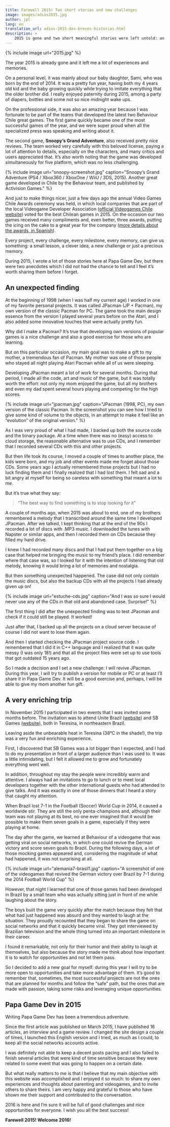 ```yaml
---
title: Farewell 2015! Two short stories and new challenges
image: images/adios2015.jpg
author: jpl
lang: en
translation_url: adios-2015-dos-breves-historias.html
description: >
    2015 is gone and two short meaningful stories were left untold: an unexpected finding and a very enriching trip
---
```


{% include image url="2015.jpg" %}

The year 2015 is already gone and it left me a lot of experiences and memories.

On a personal level, it was mainly about our baby daughter, Sami, who was born by the end of 2014. It was a pretty fun year, having both my 4 years old kid and the baby growing quickly while trying to imitate everything that the older brother did. I really enjoyed paternity during 2015, among a party of diapers, bottles and some not so nice midnight wake ups.

On the professional side, it was also an amazing year because I was fortunate to be part of the teams that developed the latest two Behaviour Chile great games. The first game quickly became one of the most successful games of the year, and we were super proud when all the specialized press was speaking and writing about it.

The second game, **Snoopy’s Grand Adventure**, also received pretty nice reviews. The team worked very carefully with this beloved license, paying a lot of attention to details, especially on the characters, and many critics and users appreciated that. It’s also worth noting that the game was developed simultaneously for five platform, which was no less challenging.

{% include image url="snoopy-screenshot.jpg" caption="Snoopy’s Grand Adventure (PS4 / Xbox360 / XboxOne / WiiU / 3DS, 2015). Another great game developed in Chile by the Behaviour team, and published by Activision Games." %}

And just to make things nicer, just a few days ago the annual Video Games Chile Awards ceremony was held, in which local companies that are part of the local Videogame Developer Association ([official Videogames Chile website](http://www.videogameschile.com/)) voted for the best Chilean games in 2015. On the occasion our two games received many compliments and, even better, three awards, putting the icing on the cake to a great year for the company ([more details about the awards, in Spanish](http://videogameschile.com/home/videogames-chile-realizo-su-cuenta-anual-checkpoint-2016-junto-a-la-entrega-de-los-premios-vgchile/)).

Every project, every challenge, every milestone, every memory, can give us something: a small lesson, a clever idea, a new challenge or just a precious memory.

During 2015, I wrote a lot of those stories here at Papa Game Dev, but there were two anecdotes which I did not had the chance to tell and I feel it’s worth sharing them before I forget.

## An unexpected finding

At the beginning of 1998 (when I was half my current age) I worked in one of my favorite personal projects. It was called JPacman (JP + Pacman), my own version of the classic Pacman for PC. The game took the main design essence from the version I played several years before on the Atari, and I also added some innovative touches that were actually pretty fun.

Why did I make a Pacman? It’s true that developing own versions of popular games is a nice challenge and also a good exercise for those who are learning.

But on this particular occasion, my main goal was to make a gift to my mother, a tremendous fan of Pacman. My mother was one of those people who stayed all night playing Atari Pacman while all of us were sleeping.

Developing JPacman meant a lot of work for several months. During that period, I made all the code, art and music of the game, but it was totally worth the effort: not only my mom enjoyed the game, but all my brothers and even my dad spent several hours playing and competing for the high scores.

{% include image url="jpacman.jpg" caption="JPacman (1998, PC), my own version of the classic Pacman. In the screenshot you can see how I tried to give some kind of volume to the objects, in an attempt to make it feel like an “evolution” of the original version." %}

As I was very proud of what I had made, I backed up both the source code and the binary package. At a time when there was no (easy) access to cloud storage, the reasonable alternative was to use CDs, and I remember that I recorded several CDs with this and other projects.

But then life took its course, I moved a couple of times to another place, the kids were born, and my job and other events made me forget about those CDs. Some years ago I actually remembered those projects but I had no luck finding them and I finally realized that I had lost them. I felt sad and a bit angry at myself for being so careless with something that meant a lot to me.

But it’s true what they say:

> “The best way to find something is to stop looking for it”

A couple of months ago, when 2015 was about to end, one of my brothers remembered a melody that I transcribed around the same time I developed JPacman. After we talked, I kept thinking that at the end of the 90s I recorded a lot of discs with .MP3 music. I downloaded the tunes with Napster or similar apps, and then I recorded them on CDs because they filled my hard drive.

I knew I had recorded many discs and that I had put them together on a big case that helped me bringing the music to my friend’s place. I did remember where that case was, so I looked for it with the intention of listening that old melody, knowing it would bring a lot of memories and nostalgia.

But then something unexpected happened. The case did not only contain the music discs, but also the backup CDs with all the projects I had already given up on!

{% include image url="estuche-cds.jpg" caption="And I was so sure I would never use any of the CDs in that old and abandoned case. Surprise!" %}

The first thing I did after the unexpected finding was to test JPacman and check if it could still be played. It worked!

Just after that, I backed up all the projects on a cloud server because of course I did not want to lose them again.

And then I started checking the JPacman project source code. I remembered that I did it in C++ language and I realized that it was quite messy (I was only 18!) and that all the project files were set up to use tools that got outdated 15 years ago.

So I made a decision and I set a new challenge: I will revive JPacman. During this year, I will try to publish a version for mobile or PC or at least I’ll share it in Papa Game Dev. It will be a good exercise and, perhaps, I will be able to give my mom another fun gift.

## A very enriching trip

In November 2015 I participated in two events that I was invited some months before. The invitation was to attend Unite Brazil ([website](https://unity3d.com/es/unite/brasil)) and SB Games ([website](http://www.sbgames.org/sbgames2015/)), both in Teresina, in northeastern Brazil.

Leaving aside the unbearable heat in Teresina (38°C in the shade!), the trip was a very fun and enriching experience.

First, I discovered that SB Games was a lot bigger than I expected, and I had to do my presentation in front of a larger audience than I was used to. It was a little intimidating, but I felt it allowed me to grow and fortunately everything went well.

In addition, throughout my stay the people were incredibly warm and attentive. I always had an invitations to go to lunch or to meet local developers together with the other international guests who had attended to give talks. And it was exactly in one of those dinners that I heard a story that caught my attention.

When Brazil lost 7-1 in the Football (Soccer) World Cup in 2014, it caused a worldwide stir. They are still the only penta-champions and, although their team was not playing at its best, no one ever imagined that it would be possible to make them seven goals in a game, especially if they were playing at home.

The day after the game, we learned at Behaviour of a videogame that was getting viral on social networks, in which one could revive the German victory and score seven goals to Brazil. During the following days, a lot of those mocking games appeared and, considering the magnitude of what had happened, it was not surprising at all.

{% include image url="alemania7-brasil1.jpg" caption="A screenshot of one of the videogames that revived the German victory over Brazil by 7-1 during the 2014 Football World Cup" %}

However, that night I learned that one of those games had been developed in Brazil by a small team who was actually sitting just in front of me while laughing about the story.

The boys built the game very quickly after the match because they felt that what had just happened was absurd and they wanted to laugh at the situation. They proudly recounted that they began to share the game on social networks and that it quickly became viral. They got interviewed by Brazilian television and the whole thing turned into an important milestone in their career.

I found it remarkable, not only for their humor and their ability to laugh at themselves, but also because the story made me think about how important it is to watch for opportunities and not let them pass.

So I decided to add a new goal for myself: during this year I will try to be more open to opportunities and take more advantage of them. It’s good to remember that, sometimes, the most successful projects are not the ones that are planned for months and follow the “safe” path, but the ones that are made with passion, taking some risks and leveraging unique opportunities.

## Papa Game Dev in 2015

Writing Papa Game Dev has been a tremendous adventure.

Since the first article was published on March 2015, I have published 16 articles, an interview and a game review. I changed the site design a couple of times, I launched this English version and I tried, as much as I could, to keep all the social networks accounts active.

I was definitely not able to keep a decent posts pacing and I also failed to finish several articles that were kind of time sensitive because they were related to some event that was going to happen on a certain date.

But what really matters to me is that I believe that my main objective with this website was accomplished and I enjoyed it so much: to share my own experiences and thoughts about parenting and videogames, and to invite others to share theirs. I am very happy and grateful to those who have shown me their support and contributed to the conversation.

2016 is here and I’m sure it will be full of good challenges and nice opportunities for everyone. I wish you all the best success!

**Farewell 2015! Welcome 2016!**
